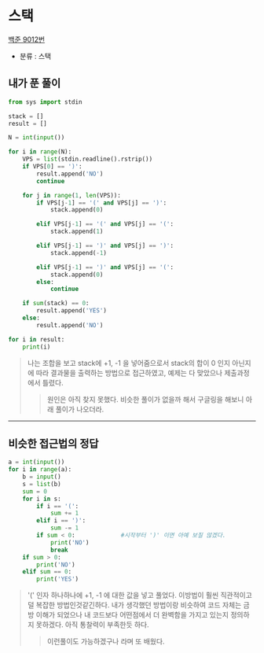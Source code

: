 # 스택
[백준 9012번](https://www.acmicpc.net/problem/9012)
* 분류 : 스택
## 내가 푼 풀이
```python 
from sys import stdin

stack = []
result = []

N = int(input())

for i in range(N):
    VPS = list(stdin.readline().rstrip())
    if VPS[0] == ')':
        result.append('NO')
        continue

    for j in range(1, len(VPS)):
        if VPS[j-1] == '(' and VPS[j] == ')':
            stack.append(0)

        elif VPS[j-1] == '(' and VPS[j] == '(':
            stack.append(1)

        elif VPS[j-1] == ')' and VPS[j] == ')':
            stack.append(-1)

        elif VPS[j-1] == ')' and VPS[j] == '(':
            stack.append(0)
        else:
            continue

    if sum(stack) == 0:
        result.append('YES')
    else:
        result.append('NO')

for i in result:
    print(i)
```
> 나는 조합을 보고 stack에 +1, -1 을 넣어줌으로서 stack의 합이 0 인지 아닌지에 따라 결과물을 출력하는 방법으로 접근하였고, 예제는 다 맞았으나 제출과정에서 틀렸다.
>> 원인은 아직 찾지 못했다. 비슷한 풀이가 없을까 해서 구글링을 해보니 아래 풀이가 나오더라.


- - -
## 비슷한 접근법의 정답
```python
a = int(input())
for i in range(a):
    b = input()
    s = list(b)
    sum = 0
    for i in s:
        if i == '(':
            sum += 1
        elif i == ')':
            sum -= 1
        if sum < 0:             #시작부터 ')' 이면 아예 보질 않겠다.
            print('NO')
            break
    if sum > 0:
        print('NO')
    elif sum == 0:
        print('YES')
```
> '(' 인자 하나하나에 +1, -1 에 대한 값을 넣고 풀었다. 이방법이 훨씬 직관적이고 덜 복잡한 방법인것같긴하다. 내가 생각했던 방법이랑 비슷하여 
> 코드 자체는 금방 이해가 되었으나 내 코드보다 어떤점에서 더 완벽함을 가지고 있는지 정의하지 못하겠다. 아직 통찰력이 부족한듯 하다.
>> 이런풀이도 가능하겠구나 라며 또 배웠다.
